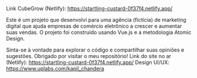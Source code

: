 Link CubeGrow (Netlify): https://startling-custard-0f37f4.netlify.app/

Este é um projeto que desenvolvi para uma agência (fictícia) de marketing digital que ajuda empresas de comércio eletrônico a crescer e aumentar suas vendas. O projeto foi construído usando Vue.js e a metodologia Atomic Design.

Sinta-se à vontade para explorar o código e compartilhar suas opiniões e sugestões. Obrigado por visitar o meu repositório!
Link do site no ar (Netlify): https://startling-custard-0f37f4.netlify.app/
Design UI/UX: https://www.uplabs.com/kapil_chandera 
